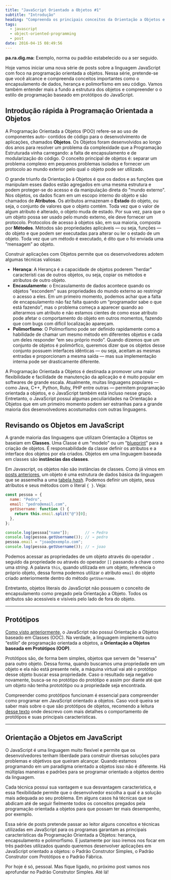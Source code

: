 ```yaml
---
title: "JavaScript Orientado a Objetos #1"
subtitle: "Introdução"
heading: "Compreenda os principais conceitos da Orientação a Objetos e como podemos alcançá-los no JavaScript"
tags:
  - javascript
  - object-oriented-programming
  - post
date: 2016-04-15 08:49:56
---
```


<aside> <p> <strong>pa.ra.dig.ma:</strong> Exemplo, norma ou padrão estabelecido
ou a ser seguido. </p> </aside>

Hoje vamos iniciar uma nova série de posts sobre a linguagem JavaScript com foco
na programação orientada a objetos. Nessa série, pretende-se que você alcance e
compreenda conceitos importantes como o encapsulamento de dados, herança e
polimorfismo em seu código. Vamos também entender mais a fundo a estrutura dos
objetos e compreender o o estilo de programação baseado em protótipos do
JavaScript.

## Introdução rápida à Programação Orientada a Objetos

A Programação Orientada a Objetos (POO) refere-se ao uso de componentes auto-
contidos de código para o desenvolvimento de aplicações, chamados **Objetos**.
Os Objetos foram desenvolvidos ao longo dos anos para resolver um problema da
complexidade que a Programação Estruturada vinha carregando: a falta de
encapsulamento e de modularização do código. O conceito principal de objetos é:
separar um problema complexo em pequenos problemas isolados e fornecer um
protocolo ao mundo exterior pelo qual o objeto pode ser utilizado.

O grande triunfo da Orientação á Objetos é que os dados e as funções que
manipulam esses dados estão agregados em uma mesma estrutura e podem proteger-se
do acesso e da manipulação direta do "mundo externo". Nos objetos, os dados
ficam em um escopo interno do objeto e são chamados de **Atributos**. Os
atributos armazenam o **Estado** do objeto, ou seja, o conjunto de valores que o
objeto contém. Toda vez que o valor de algum atributo é alterado, o objeto muda
de estado. Por sua vez, para que o um objeto possa ser usado pelo mundo externo,
ele deve fornecer um protocolo. Protocolos de acesso à objetos são, em sua
maioria, composta por **Métodos**. Métodos são propriedades aplicáveis — ou
seja, funções — do objeto e que podem ser executadas para alterar ou ler o
estado de um objeto. Toda vez que um método é executado, é dito que o foi
enviada uma “mensagem” ao objeto.

Construir aplicações com Objetos permite que os desenvolvedores adotem algumas
técnicas valiosas:

- **Herança**: A Herança é a capacidade de objetos poderem "herdar" característi
  cas de outros objetos, ou seja, copiar os métodos e atributos de outro objeto.
- **Encasulamento**: o Encasulamento de dados acontece quando os objetos
  "escondem" suas propriedades do mundo externo ao restringir o acesso a eles.
  Em um primeiro momento, podemos achar que a falta de encapsulamento não faz
  falta quando um “programador sabe o que está fazendo”, mas o problema começa a
  aparecer quando ao alterarmos um atributo e não estamos cientes de como esse
  atributo pode afetar o comportamento do objeto em outros momentos, fazendo que
  com bugs com difícil localização apareçam.
- **Polimorfismo**: O Polimorfismo pode ser definido rapidamente como a
  habilidade de chamar um mesmo método em diferentes objetos e cada um deles
  responder “em seu próprio modo”. Quando dizemos que um conjunto de objetos é
  polimórfico, queremos dizer que os objetos desse conjunto possuem interfaces
  idênticas — ou seja, aceitam as mesmas entradas e proporcionam a mesma saída —
  mas sua implementação interna pode ser drasticamente diferente.

A Programação Orientada a Objetos é destinada a promover uma maior flexibilidade
e facilidade de manutenção da aplicação e é muito popular em softwares de grande
escala. Atualmente, muitas linguagens populares — como Java, C++, Python, Ruby,
PHP entre outras — permitem programação orientada a objetos, e o JavaScript
também está incluso nesse grupo. Entretanto, o JavaScript possui algumas
peculiaridades na Orientação a Objetos que em um primeiro momento podem ser
estranhas para a grande maioria dos desenvolvedores acostumados com outras
linguagens.

## Revisando os Objetos em JavaScript

A grande maioria das linguagens que utilizam Orientação a Objetos se baseiam em
**Classes**. Uma Classe é um "modelo" ou um
"[blueprint](https://pt.wikipedia.org/wiki/Blueprint)" para a criação de
objetos. É responsabilidade da classe definir os atributos e a interface dos
objetos por ela criados. Objetos em uma linguagem baseada em classes são
**instâncias das classes**.

Em Javascript, os objetos não são instâncias de classes. Como já vimos em
[posts anteriores](http://maxroecker.github.io/blog/javascript-basico-5/), um
objeto é uma estrutura de dados básica da linguagem que se assemelha a uma
[tabela _hash_](https://en.wikipedia.org/wiki/Associative_array). Podemos
definir um objeto, seus atributos e seus métodos com o literal `{ }`.
Veja:

```js
const pessoa = {
  name: "Pedro",
  email: "pedro@email.com",
  getUsername: function () {
    return this.email.split("@")[0];
  },
};

console.log(pessoa["name"]);       // → Pedro
console.log(pessoa.getUsername()); // → pedro
pessoa.email = "joao@exemplo.com";
console.log(pessoa.getUsername()); // → joao
```

Podemos acessar as propriedades de um objeto através do operador `.` seguido da
propriedade ou através do operador `[]` passando a chave como uma _string_. A
palavra `this`, quando utilizada em um objeto, referencia o próprio
objeto, dessa forma podemos utilizar o atributo `email` do objeto criado
anteriormente dentro do método `getUsername`.

Entretanto, objetos literais do JavaScript não possuem o conceito de
encapsulamento como pregado pela Orientação a Objeto. Todos os atributos são
acessíveis e visíveis pelo lado de fora do objeto.

---

## Protótipos

[Como visto anteriormente](http://maxroecker.github.io/blog/javascript-intermediario-6/),
o JavaScript não possui Orientação a Objetos baseado em Classes (OOC). Na
verdade, a linguagem implementa outro “estilo” de programação orientada a
objetos, a **Orientação a Objetos baseada em Protótipos (OOP)**.

Protótipos são, de forma bem simples, objetos que servem de "reserva" para outro
objeto. Dessa forma, quando buscamos uma propriedade em um objeto e ela não está
presente nele, a máquina virtual vai até o protótipo desse objeto buscar essa
propriedade. Caso o resultado seja negativo novamente, busca-se no protótipo do
protótipo e assim por diante até que um objeto não tenha prototótipo ou a
propriedade seja encontrada.

Compreender como protótipos funcionam é essencial para compreender como
programar em JavaScript orientado a objetos. Caso você queira se saber mais
sobre o que são protótipos de objetos, recomendo a leitura
[desse texto](http://maxroecker.github.io/blog/javascript-intermediario-6/) onde
descrevo com mais detalhes o comportamento de protótipos e suas principais
características.

---

## Orientação a Objetos em JavaScript

O JavaScript é uma linguagem muito flexível e permite que os desenvolvedores
tenham liberdade para construir diversas soluções para problemas e objetivos que
queiram alcançar. Quando estamos programando em um paradigma orientado a objetos
isso não é diferente. Há múltiplas maneiras e padrões para se programar
orientado a objetos dentro da linguagem.

Cada técnica possui sua vantagem e sua desvantagem característica, e essa
flexibilidade permite que o desenvolvedor escolha a qual é a solução mais
adequada ao seu problema. Em alguns casos há técnicas que se abdicam até de
seguir fielmente todos os conceitos pregados pela programação orientada a
objetos para que possam ter mais desempenho, por exemplo.

Essa série de posts pretende passar ao leitor alguns conceitos e técnicas
utilizadas em JavaScript para os programas garantam as principais
características da Programação Orientada a Objetos: herança, encapsulamento e
polimorfismo. E justamente por isso iremos nos focar em três padrões utilizados
quando queremos desenvolver aplicações em JavaScript orientado a objetos: o
Padrão Construtor Simples, o Padrão Construtor com Protótipos e o Padrão
Fábrica.

Por hoje é só, pessoal. Mas fique ligado, no próximo post vamos nos aprofundar
no Padrão Construtor Simples. Até lá!
